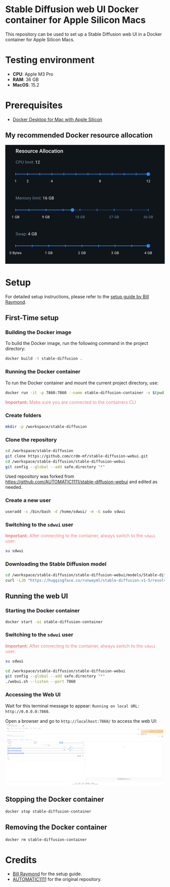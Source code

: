 # Stable Diffusion web UI Docker container for Apple Silicon Macs

This repository can be used to set up a Stable Diffusion web UI in a Docker container for Apple Silicon Macs.

# Testing environment

- **CPU**: Apple M3 Pro
- **RAM**: 36 GB
- **MacOS**: 15.2

# Prerequisites

- [Docker Desktop for Mac with Apple Silicon](https://docs.docker.com/desktop/mac/install/)

## My recommended Docker resource allocation

![resource-allocation.png](assets/img4md/resource-allocation.png)

# Setup

For detailed setup instructions, please refer to the [setup guide by Bill Raymond](https://gist.github.com/BillRaymond/74b82f703239480518af1fa67a240d96).

## First-Time setup

### Building the Docker image

To build the Docker image, run the following command in the project directory:

```sh
docker build -t stable-diffusion .
```

### Running the Docker container

To run the Docker container and mount the current project directory, use:

```sh
docker run -it -p 7860:7860 --name stable-diffusion-container -v $(pwd):/workspace stable-diffusion /bin/bash
```

<span style="color: lightcoral;">**Important:** Make sure you are connected to the containers CLI</span>

### Create folders

```sh
mkdir -p /workspace/stable-diffusion
```

### Clone the repository

```sh
cd /workspace/stable-diffusion
git clone https://github.com/crdm-mf/stable-diffusion-webui.git
cd /workspace/stable-diffusion/stable-diffusion-webui
git config --global --add safe.directory "*"
```

Used repository was forked from https://github.com/AUTOMATIC1111/stable-diffusion-webui and edited as needed.

### Create a new user

```sh
useradd -s /bin/bash -d /home/sdwui/ -m -G sudo sdwui
```

### Switching to the `sdwui` user

<span style="color: lightcoral;">**Important:** After connecting to the container, always switch to the `sdwui` user:</span>

```sh
su sdwui
```

### Downloading the Stable Diffusion model

```sh
cd /workspace/stable-diffusion/stable-diffusion-webui/models/Stable-diffusion
curl -LJO "https://huggingface.co/runwayml/stable-diffusion-v1-5/resolve/main/v1-5-pruned-emaonly.ckpt"
```

## Running the web UI

### Starting the Docker container

```sh
docker start -ai stable-diffusion-container
```

### Switching to the `sdwui` user

<span style="color: lightcoral;">**Important:** After connecting to the container, always switch to the `sdwui` user:</span>

```sh
su sdwui
```

```sh
cd /workspace/stable-diffusion/stable-diffusion-webui
git config --global --add safe.directory "*"
./webui.sh --listen --port 7860
```

### Accessing the Web UI

Wait for this terminal message to appear: `Running on local URL:  http://0.0.0.0:7860`.

Open a browser and go to `http://localhost:7860/` to access the web UI:
![web-ui.png](assets/img4md/web-ui.png)

## Stopping the Docker container

```sh
docker stop stable-diffusion-container
```

## Removing the Docker container

```sh
docker rm stable-diffusion-container
```

# Credits

- [Bill Raymond](https://gist.github.com/BillRaymond) for the setup guide.
- [AUTOMATIC1111](https://github.com/AUTOMATIC1111/stable-diffusion-webui) for the original repository.